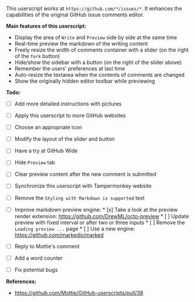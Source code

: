 This userscript works at `https://github.com/*/issues/*`.
It enhances the capabilities of the original GitHub issue comments editor.

**Main features of this userscript:**

* Display the area of `Write` and `Preview` side by side at the same time
* Real-time preview the markdown of the writing content
* Freely resize the width of comments container with a slider (on the right of the `fork` button)
* Hide/show the sidebar with a button (on the right of the slider above)
* Remember the users' preferences at last time
* Auto-resize the textarea when the contents of comments are changed
* Show the originally hidden editor toolbar while previewing

**Todo:**

* [ ] Add more detailed instructions with pictures
* [ ] Apply this userscript to more GitHub websites
* [ ] Choose an appropriate icon
* [ ] Modify the layout of the slider and button
* [ ] Have a try at GitHub Wide
* [ ] Hide `Preview` tab
* [ ] Clear preview content after the new comment is submitted
* [ ] Synchronize this userscript with Tampermonkey website
* [ ] Remove the `Styling with Markdown is supported` text
* [ ] Improve markdown preview engine:
      * [x] Take a look at the preview render extension: https://github.com/DrewML/octo-preview
      * [ ] Update preview with fixed interval or after two or three inputs
      * [ ] Remove the `Loading preview ...` page
      * [ ] Use a new engine: https://github.com/markedjs/marked
* [ ] Reply to Mottie's comment
* [ ] Add a word counter
* [ ] Fix potential bugs


**References:**

* https://github.com/Mottie/GitHub-userscripts/pull/38
